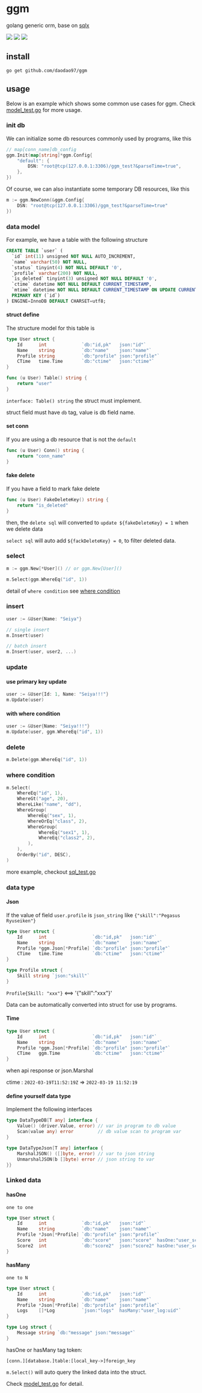 # ggm

golang generic orm, base on [sqlx](https://github.com/jmoiron/sqlx)

![](https://img.shields.io/badge/build-passing-brightgreen)
![](https://img.shields.io/badge/coverage-%2066.2%25-red)
![](https://img.shields.io/badge/license-MIT-blue)

## install

```shll
go get github.com/daodao97/ggm
```

## usage

Below is an example which shows some common use cases for ggm. Check [model_test.go](./model_test.go) for more usage.

### init db

We can initialize some db resources commonly used by programs, like this

```go
// map[conn_name]db_config
ggm.Init(map[string]*ggm.Config{
    "default": {
        DSN: "root@tcp(127.0.0.1:3306)/ggm_test?&parseTime=true",
    },
})
```

Of course, we can also instantiate some temporary DB resources, like this

```go
m := ggm.NewConn(&ggm.Config{
	DSN: "root@tcp(127.0.0.1:3306)/ggm_test?&parseTime=true" 
})
```

### data model

For example, we have a table with the following structure

```sql
CREATE TABLE `user` (
  `id` int(11) unsigned NOT NULL AUTO_INCREMENT,
  `name` varchar(50) NOT NULL,
  `status` tinyint(4) NOT NULL DEFAULT '0',
  `profile` varchar(200) NOT NULL,
  `is_deleted` tinyint(3) unsigned NOT NULL DEFAULT '0',
  `ctime` datetime NOT NULL DEFAULT CURRENT_TIMESTAMP,
  `mtime` datetime NOT NULL DEFAULT CURRENT_TIMESTAMP ON UPDATE CURRENT_TIMESTAMP,
  PRIMARY KEY (`id`)
) ENGINE=InnoDB DEFAULT CHARSET=utf8;
```

#### struct define
The structure model for this table is

```go
type User struct {
	Id      int             `db:"id,pk"   json:"id"`
	Name    string          `db:"name"    json:"name"`
	Profile string          `db:"profile" json:"profile"`
	CTime   time.Time       `db:"ctime"   json:"ctime"`
}

func (u User) Table() string {
	return "user"
}

```

`interface: Table() string` the struct must implement.

struct field must have `db` tag, value is db field name.

#### set conn

If you are using a db resource that is not the `default`

```go
func (u User) Conn() string {
	return "conn_name"
}
```

#### fake delete

If you have a field to mark fake delete

```go
func (u User) FakeDeleteKey() string {
	return "is_deleted"
}
```

then, the `delete sql` will converted to `update ${fakeDeleteKey} = 1` when we delete data

`select sql` will auto add `${fackDeleteKey} = 0`, to filter deleted data.

### select

```go
m := ggm.New[*User]() // or ggm.New[User]() 

m.Select(ggm.WhereEq("id", 1))
```

detail of `where condition` see [where condition](https://github.com/daodao97/ggm#where-condition)

### insert

```go
user := &User{Name: "Seiya"}

// single insert
m.Insert(user)

// batch insert
m.Insert(user, user2, ...)
```

### update

#### use primary key update

```go
user := &User{Id: 1, Name: "Seiya!!!"}
m.Update(user)
```

#### with where condition

```go
user := &User{Name: "Seiya!!!"}
m.Update(user, ggm.WhereEq("id", 1))
```

### delete

```go
m.Delete(ggm.WhereEq("id", 1))
```

### where condition

```go
m.Select(
    WhereEq("id", 1),
    WhereGt("age", 20),
    WhereLike("name", "dd"),
    WhereGroup(
        WhereEq("sex", 1),
        WhereOrEq("class", 2),
        WhereGroup(
            WhereEq("sex1", 1),
            WhereEq("class2", 2),
        ),
    ),
    OrderBy("id", DESC),
)
```

more example, checkout [sql_test.go](/sql_test.go)

### data type

#### Json

If the value of field `user.profile` is `json_string` like `{"skill":"Pegasus Ryuseiken"}`

```go
type User struct {
	Id      int                 `db:"id,pk"   json:"id"`
	Name    string              `db:"name"    json:"name"`
	Profile *ggm.Json[*Profile] `db:"profile" json:"profile"`
	CTime   time.Time           `db:"ctime"   json:"ctime"`
}

type Profile struct {
    Skill string `json:"skill"`
}
```

`Profile{Skill: "xxx"}`  <==> '{"skill":"xxx"}'

Data can be automatically converted into struct for use by programs.

#### Time

```go
type User struct {
	Id      int                 `db:"id,pk"   json:"id"`
	Name    string              `db:"name"    json:"name"`
	Profile *ggm.Json[*Profile] `db:"profile" json:"profile"`
	CTime   ggm.Time            `db:"ctime"   json:"ctime"`
}
```

when api response or json.Marshal

ctime : `2022-03-19T11:52:19Z` => `2022-03-19 11:52:19`

#### define yourself data type

Implement the following interfaces

```go
type DataTypeDB[T any] interface {
	Value() (driver.Value, error) // var in program to db value 
	Scan(value any) error         // db value scan to program var
}

type DataTypeJson[T any] interface {
	MarshalJSON() ([]byte, error) // var to json string 
	UnmarshalJSON(b []byte) error // json string to var
}}
```

### Linked data

#### hasOne

`one to one`

```go
type User struct {
	Id      int             `db:"id,pk"   json:"id"`
	Name    string          `db:"name"    json:"name"`
	Profile *Json[*Profile] `db:"profile" json:"profile"`
	Score   int             `db:"score"   json:"score"  hasOne:"user_score:uid"`
	Score2  int             `db:"score2"  json:"score2" hasOne:"user_score:uid"`
}
```

#### hasMany

`one to N`

```go
type User struct {
	Id      int             `db:"id,pk"   json:"id"`
	Name    string          `db:"name"    json:"name"`
	Profile *Json[*Profile] `db:"profile" json:"profile"`
	Logs    []*Log          `json:"logs"  hasMany:"user_log:uid"`
}

type Log struct {
	Message string `db:"message" json:"message"`
}
```

hasOne or hasMany tag token:

`[conn.][database.]table:[local_key->]foreign_key`

`m.Select()` will auto query the linked data into the struct.

Check [model_test.go](./model_test.go) for detail.